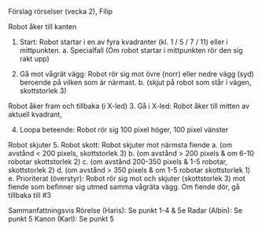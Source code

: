 Förslag rörselser
(vecka 2), Filip

Robot åker till kanten
1. Start: Robot startar i en av fyra kvadranter (kl. 1 / 5 / 7 / 11) eller i mittpunkten.
      a.	Specialfall (Om robot startar i mittpunkten rör den sig rakt upp)

2. Gå mot vågrät vägg: Robot rör sig mot övre (norr) eller nedre vägg (syd) beroende på vilken som är närmast.
      b.	(skjut på robot som står i vägen, skottstorlek 3)
      

Robot åker fram och tillbaka (i X-led)
3. Gå i X-led: Robot åker till mitten av aktuell kvadrant,


4.	Loopa beteende: Robot rör sig 100 pixel höger, 100 pixel vänster

Robot skjuter
5.	Robot skott: Robot skjuter mot närmsta fiende
      a.	(om avstånd < 200 pixels, skottstorlek 3)
      b.	(om avstånd > 200 pixels & om 6-10 robotar skottstorlek 2)
      c.	(om avstånd 200-350 pixels & 1-5 robotar, skottstorlek 2)
      d.	(om avstånd > 350 pixels & om 1-5 robotar skottstorlek 1)
      e.	Prioriterat (överstyr): Robot rör sig mot och skjuter (skottstorlek 3) mot fiende som befinner sig utmed samma vågräta vägg. Om fiende dör, gå tillbaka till #3

Sammanfattningsvis
Rörelse (Haris): Se punkt 1-4 & 5e
Radar (Albin): Se punkt 5
Kanon (Karl): Se punkt 5
